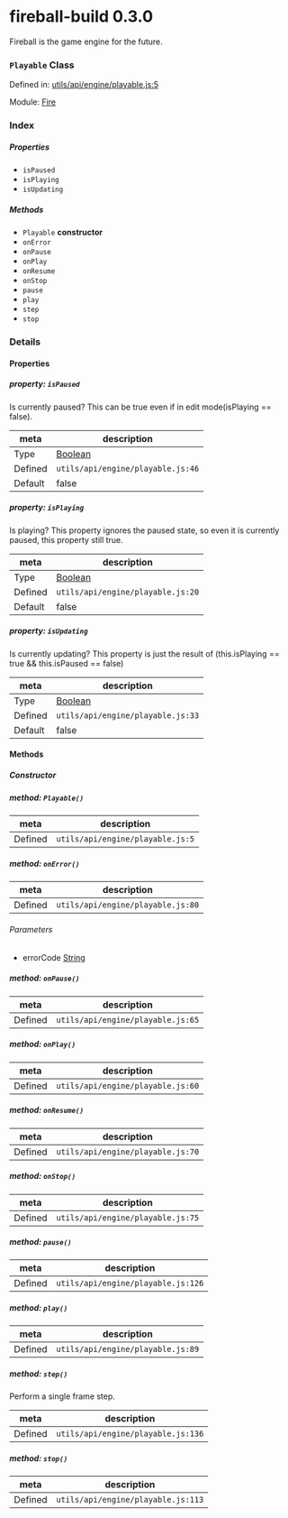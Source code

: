 
# fireball-build 0.3.0

Fireball is the game engine for the future.

### `Playable` Class


Defined in: [utils/api/engine/playable.js:5](../files/utils/api/engine/playable.js.js)

Module: [Fire](../modules/Fire.md)




 

### Index

##### Properties

  - `isPaused`
  - `isPlaying`
  - `isUpdating`



##### Methods

  - `Playable` **constructor**
  - `onError`
  - `onPause`
  - `onPlay`
  - `onResume`
  - `onStop`
  - `pause`
  - `play`
  - `step`
  - `stop`





### Details


#### Properties



##### property: `isPaused`

Is currently paused? This can be true even if in edit mode(isPlaying == false).

| meta | description |
|------|-------------|
| Type | <a href="https://developer.mozilla.org/en/JavaScript/Reference/Global_Objects/Boolean" class="crosslink external" target="_blank">Boolean</a> |
| Defined | `utils/api/engine/playable.js:46` |
| Default    | false |




##### property: `isPlaying`

Is playing?
This property ignores the paused state, so even it is currently paused, this property still true.

| meta | description |
|------|-------------|
| Type | <a href="https://developer.mozilla.org/en/JavaScript/Reference/Global_Objects/Boolean" class="crosslink external" target="_blank">Boolean</a> |
| Defined | `utils/api/engine/playable.js:20` |
| Default    | false |




##### property: `isUpdating`

Is currently updating?
This property is just the result of (this.isPlaying == true && this.isPaused == false)

| meta | description |
|------|-------------|
| Type | <a href="https://developer.mozilla.org/en/JavaScript/Reference/Global_Objects/Boolean" class="crosslink external" target="_blank">Boolean</a> |
| Defined | `utils/api/engine/playable.js:33` |
| Default    | false |






<!-- Method Block -->
#### Methods

##### Constructor

##### method: `Playable()`



| meta | description |
|------|-------------|
| Defined | `utils/api/engine/playable.js:5` |



##### method: `onError()`



| meta | description |
|------|-------------|
| Defined | `utils/api/engine/playable.js:80` |

###### Parameters
- errorCode <a href="https://developer.mozilla.org/en/JavaScript/Reference/Global_Objects/String" class="crosslink external" target="_blank">String</a>  


##### method: `onPause()`



| meta | description |
|------|-------------|
| Defined | `utils/api/engine/playable.js:65` |



##### method: `onPlay()`



| meta | description |
|------|-------------|
| Defined | `utils/api/engine/playable.js:60` |



##### method: `onResume()`



| meta | description |
|------|-------------|
| Defined | `utils/api/engine/playable.js:70` |



##### method: `onStop()`



| meta | description |
|------|-------------|
| Defined | `utils/api/engine/playable.js:75` |



##### method: `pause()`



| meta | description |
|------|-------------|
| Defined | `utils/api/engine/playable.js:126` |



##### method: `play()`



| meta | description |
|------|-------------|
| Defined | `utils/api/engine/playable.js:89` |



##### method: `step()`

Perform a single frame step.

| meta | description |
|------|-------------|
| Defined | `utils/api/engine/playable.js:136` |



##### method: `stop()`



| meta | description |
|------|-------------|
| Defined | `utils/api/engine/playable.js:113` |





